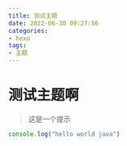 ```yaml
---
title: 测试主题
date: 2022-06-30 09:27:56
categories:
- hexo
tags: 
- 主题
---
```


# 测试主题啊

> 这是一个提示

```javascript
console.log("hello world java")
```

